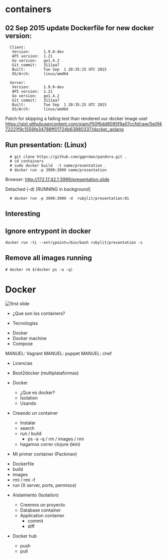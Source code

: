# containers

## 02 Sep 2015 update Dockerfile for new docker version:

```
  Client:
   Version:      1.9.0-dev
   API version:  1.21
   Go version:   go1.4.2
   Git commit:   3111aa7
   Built:        Tue Sep  1 20:35:25 UTC 2015
   OS/Arch:      linux/amd64

  Server:
   Version:      1.9.0-dev
   API version:  1.21
   Go version:   go1.4.2
   Git commit:   3111aa7
   Built:        Tue Sep  1 20:35:25 UTC 2015
   OS/Arch:      linux/amd64
```
Patch for skipping a failing test than rendered our docker image usel
https://gist.githubusercontent.com/xiam/f50f6dd6085f9a07ccfd/raw/5e0f472221f9c1556fe34788ff01724b63980337/docker_golang

## Run presentation: (Linux)


```
  # git clone https://github.com/ggerman/pandora.git .
  # cd containers
  # sudo docker build  -t name/presentation .
  # docker run -p 3999:3999 name/presentation
```
Browser: http://172.17.42.1:3999/presentation.slide  

Detached (-d) [RUNNING in background]

```
  # docker run -p 3999:3999 -d  rubylit/presentation:01
```

## Interesting

## Ignore entrypont in docker

  ```docker run -ti --entrypoint=/bin/bash rubylit/presentation -s```

## Remove all images running

  ```# docker rm $(docker ps -a -q)```
 
# Docker

![first slide](https://raw.githubusercontent.com/ggerman/pandora/master/containers/images/Screenshot%20-%2008282015%20-%2011%3A49%3A55%20AM.png)

* ¿Que son los containers?

* Tecnologías
 - Docker
 - Docker machine
 - Compose

  MANUEL: Vagrant
  MANUEL: puppet
  MANUEL: chef

* Licencias

* Boot2docker (multiplataformas)

* Docker
  - ¿Que es docker?
  - Isolation
  - Usando

* Creando un container  
  - Instalar
  - search
  - run / build
    - ps -a -q / rm / images / rmi
  - hagamos correr clojure (lein)

* Mi primer container (Packman)
 - Dockerfile
 - build
 - images
 - rmi / rmi -f
 - run (X server, ports, permisos)

* Aislamiento (Isolation)
  - Creemos un proyecto
  - Database container
  - Application container
    - commit
    - diff

* Docker hub
  - push 
  - pull
